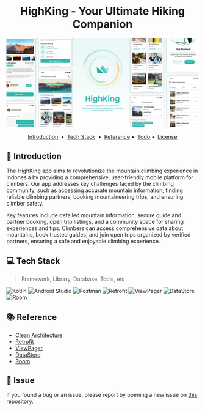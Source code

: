 

<div align="center">
<h1> HighKing - Your Ultimate Hiking Companion </h1>
<a href="https://github.com/ENTS-H104/highking-mobile-app">
    <img src="./img/covergithub.png" alt="readme-project-template">
</a>
</div>

<!-- You can make badge by read on official documentation at https://shields.io/badges -->


<p align="center">
<a href="#-introduction">Introduction</a> &nbsp;&bull;&nbsp;
<a href="#-tech-stack">Tech Stack</a> &nbsp;&bull;&nbsp;
<a href="#-reference">Reference</a>&nbsp;&bull;&nbsp;
<a href="#-issue">Todo</a>&nbsp;&bull;&nbsp;
<a href="#-license">License</a>
</p>

## 📄 Introduction

The HighKing app aims to revolutionize the mountain climbing experience in Indonesia by providing a comprehensive, user-friendly mobile platform for climbers. Our app addresses key challenges faced by the climbing community, such as accessing accurate mountain information, finding reliable climbing partners, booking mountaineering trips, and ensuring climber safety.

Key features include detailed mountain information, secure guide and partner booking, open trip listings, and a community space for sharing experiences and tips. Climbers can access comprehensive data about mountains, book trusted guides, and join open trips organized by verified partners, ensuring a safe and enjoyable climbing experience.

## 💻 Tech Stack

> Framework, Library, Database, Tools, etc

![Kotlin](https://img.shields.io/badge/Kotlin-0095D5?style=for-the-badge&logo=kotlin&logoColor=white)
![Android Studio](https://img.shields.io/badge/Android%20Studio-3DDC84?style=for-the-badge&logo=android-studio&logoColor=white)
![Postman](https://img.shields.io/badge/Postman-FF6C37?style=for-the-badge&logo=postman&logoColor=white)
![Retrofit](https://img.shields.io/badge/Retrofit-007FFF?style=for-the-badge&logo=retrofit&logoColor=white)
![ViewPager](https://img.shields.io/badge/ViewPager-FF4081?style=for-the-badge&logo=android&logoColor=white)
![DataStore](https://img.shields.io/badge/DataStore-FF6F00?style=for-the-badge&logo=android&logoColor=white)
![Room](https://img.shields.io/badge/Room-007FFF?style=for-the-badge&logo=room&logoColor=white)


## 📚 Reference

- [Clean Architecture](https://developer.android.com/topic/architecture)
- [Retrofit](https://square.github.io/retrofit/)
- [ViewPager](https://developer.android.com/training/animation/screen-slide)
- [DataStore](https://developer.android.com/topic/libraries/architecture/datastore)
- [Room](https://developer.android.com/training/data-storage/room/)
  
## 🚩 Issue

If you found a bug or an issue, please report by opening a new issue on [this repository](https://github.com/ENTS-H104/highking-mobile-app/issues).